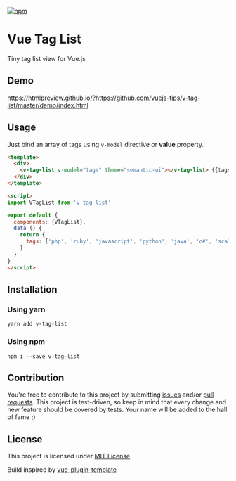 [![npm](https://img.shields.io/npm/v/v-tag-list.svg)]()

# Vue Tag List

Tiny tag list view for Vue.js

## Demo

https://htmlpreview.github.io/?https://github.com/vuejs-tips/v-tag-list/master/demo/index.html

## Usage

Just bind an array of tags using `v-model` directive or **value** property.

```html
<template>
  <div>
    <v-tag-list v-model="tags" theme="semantic-ui"></v-tag-list> {{tags}}
  </div>
</template>

<script>
import VTagList from 'v-tag-list'

export default {
  components: {VTagList},
  data () {
    return {
      tags: ['php', 'ruby', 'javascript', 'python', 'java', 'c#', 'scala', 'closure']
    }
  }
}
</script>
```

## Installation

### Using yarn

`yarn add v-tag-list`

### Using npm

`npm i --save v-tag-list`

## Contribution

You're free to contribute to this project by submitting [issues](https://github.com/vuejs-tips/v-tag-list.svg/issues) and/or [pull requests](https://github.com/vuejs-tips/v-tag-list.svg/pulls). This project is test-driven, so keep in mind that every change and new feature should be covered by tests. Your name will be added to the hall of fame ;)

## License

This project is licensed under [MIT License](http://en.wikipedia.org/wiki/MIT_License)

Build inspired by [vue-plugin-template](https://github.com/posva/vue-plugin-template)
